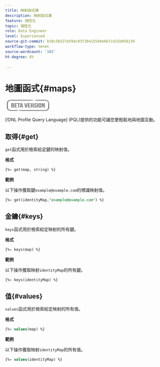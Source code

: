 ```yaml
---
title: 映射函式庫
description: 映射函式庫
feature: 個性化
topic: 個性化
role: Data Engineer
level: Experienced
source-git-commit: b58c5b527e594c03f3b415549e6b7cd15b050139
workflow-type: tm+mt
source-wordcount: '102'
ht-degree: 8%

---
```


# 地圖函式{#maps}

![](../../assets/do-not-localize/badge.png)

[!DNL Profile Query Language] (PQL)提供的功能可讓您更輕鬆地與地圖互動。

## 取得{#get}

`get`函式用於檢索給定鍵的映射值。

**格式**

```sql
{%= get(map, string) %}
```

**範例**

以下操作獲取鍵`example@example.com`的標識映射值。

```sql
{%= get(identityMap,"example@example.com") %}
```

## 金鑰{#keys}

`keys`函式用於檢索給定映射的所有鍵。

**格式**

```sql
{%= keys(map) %}
```

**範例**

以下操作獲取映射`identityMap`的所有鍵。

```sql
{%= keys(identityMap) %}
```

## 值{#values}

`values`函式用於檢索給定映射的所有值。

**格式**

```sql
{%= values(map) %}
```

**範例**

以下操作獲取映射`identityMap`的所有值。

```sql
{%= values(identityMap) %}
```
